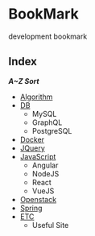 # BookMark
development bookmark

## Index

***A~Z Sort***

- [Algorithm](./Category/Algorithm.md)
- [DB](./Category/DB.md)
  - MySQL
  - GraphQL
  - PostgreSQL
- [Docker](./Category/Docker.md)
- [JQuery](./Category/JQuery.md)
- [JavaScript](./Category/JavaScript.md)
  - Angular
  - NodeJS
  - React
  - VueJS
- [Openstack](./Category/Openstack.md)
- [Spring](./Category/Spring.md)
- [ETC](./Category/ETC.md)
  - Useful Site
